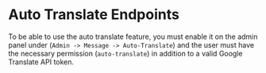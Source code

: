 # Auto Translate Endpoints

To be able to use the auto translate feature, you must enable it on the admin panel under \(`Admin -> Message -> Auto-Translate`\) and the user must have the necessary permission \(`auto-translate`\) in addition to a valid Google Translate API token.

|  |
| :--- |


